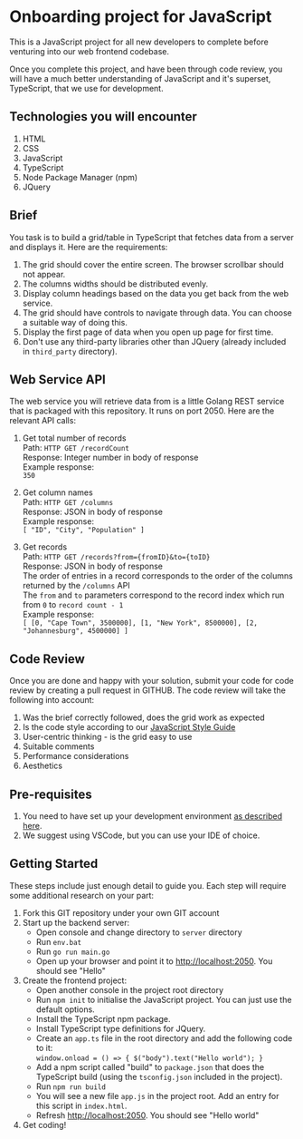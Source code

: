 # Onboarding project for JavaScript

This is a JavaScript project for all new developers to complete before venturing into our web frontend codebase.

Once you complete this project, and have been through code review, you will have a much better understanding of JavaScript
and it's superset, TypeScript, that we use for development.

## Technologies you will encounter

1. HTML
1. CSS
1. JavaScript
1. TypeScript
1. Node Package Manager (npm)
1. JQuery

## Brief

You task is to build a grid/table in TypeScript that fetches data from a server and displays it. Here are the requirements:

1. The grid should cover the entire screen. The browser scrollbar should not appear.
1. The columns widths should be distributed evenly.
1. Display column headings based on the data you get back from the web service.
1. The grid should have controls to navigate through data. You can choose a suitable way of doing this.
1. Display the first page of data when you open up page for first time.
1. Don't use any third-party libraries other than JQuery (already included in `third_party` directory).

## Web Service API

The web service you will retrieve data from is a little Golang REST service that is packaged with this repository. It runs on port 2050.
Here are the relevant API calls:

1. Get total number of records  
   Path: `HTTP GET /recordCount`  
   Response: Integer number in body of response  
   Example response:  
    `350`

1. Get column names  
   Path: `HTTP GET /columns`  
   Response: JSON in body of response  
   Example response:  
    `[ "ID", "City", "Population" ]`

1. Get records  
   Path: `HTTP GET /records?from={fromID}&to={toID}`  
   Response: JSON in body of response  
   The order of entries in a record corresponds to the order of the columns returned by the `/columns` API  
   The `from` and `to` parameters correspond to the record index which run from `0` to `record count - 1`  
   Example response:  
    `[ [0, "Cape Town", 3500000], [1, "New York", 8500000], [2, "Johannesburg", 4500000] ]`

## Code Review

Once you are done and happy with your solution, submit your code for code review by creating a pull request in GITHUB. The code review will take the following into account:

1. Was the brief correctly followed, does the grid work as expected
1. Is the code style according to our [JavaScript Style Guide](https://imqssoftware.atlassian.net/wiki/display/AR/Javascript+Style+Guide)
1. User-centric thinking - is the grid easy to use
1. Suitable comments
1. Performance considerations
1. Aesthetics

## Pre-requisites

1. You need to have set up your development environment [as described here](https://imqssoftware.atlassian.net/wiki/display/AR/Dev+Environment).
1. We suggest using VSCode, but you can use your IDE of choice.

## Getting Started

These steps include just enough detail to guide you. Each step will require some additional research on your part:

1. Fork this GIT repository under your own GIT account
1. Start up the backend server:
   - Open console and change directory to `server` directory
   - Run `env.bat`
   - Run `go run main.go`
   - Open up your browser and point it to [http://localhost:2050](http://localhost:2050). You should see "Hello"
1. Create the frontend project:
   - Open another console in the project root directory
   - Run `npm init` to initialise the JavaScript project. You can just use the default options.
   - Install the TypeScript npm package.
   - Install TypeScript type definitions for JQuery.
   - Create an `app.ts` file in the root directory and add the following code to it:  
      `window.onload = () => { $("body").text("Hello world"); }`
   - Add a npm script called "build" to `package.json` that does the TypeScript build (using the `tsconfig.json` included in the project).
   - Run `npm run build`
   - You will see a new file `app.js` in the project root. Add an entry for this script in `index.html`.
   - Refresh [http://localhost:2050](http://localhost:2050). You should see "Hello world"
1. Get coding!
